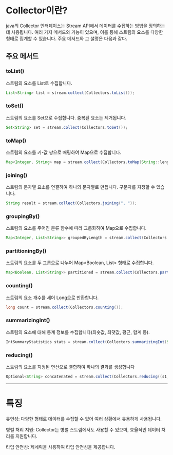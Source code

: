 # Collector이란?

java의 Collector 인터페이스는 Stream API에서 데이터를 수집하는 방법을 정의하는데 사용됩니다. 여러 가지 메서드와 기능이 있으며, 이를 통해 스트림의 요소를 다양한 형태로 집계할 수 있습니다. 주요 메서드와 그 설명은 다음과 같다.

## 주요 메서드

### toList()

스트림의 요소를 List로 수집합니다.

```java
List<String> list = stream.collect(Collectors.toList());
```

### toSet()

스트림의 요소를 Set으로 수집합니다. 중복된 요소는 제거됩니다.

```java
Set<String> set = stream.collect(Collectors.toSet());
```

### toMap()

스트림의 요소를 키-값 쌍으로 매핑하여 Map으로 수집합니다.

```java
Map<Integer, String> map = stream.collect(Collectors.toMap(String::length, Function.identity()));
```

### joining()

스트림의 문자열 요소를 연결하여 하나의 문자열로 만듭니다. 구분자를 지정할 수 있습니다.

```java
String result = stream.collect(Collectors.joining(", "));
```

### groupingBy()

스트림의 요소를 주어진 분류 함수에 따라 그룹화하여 Map으로 수집합니다.

```java
Map<Integer, List<String>> groupedByLength = stream.collect(Collectors.groupingBy(String::length));
```

### partitioningBy()

스트림의 요소를 두 그룹으로 나누어 Map<Boolean, List<T>> 형태로 수집합니다.

```java
Map<Boolean, List<String>> partitioned = stream.collect(Collectors.partitioningBy(s -> s.length() > 5));
```

### counting()

스트림의 요소 개수를 세어 Long으로 반환합니다.

```java
long count = stream.collect(Collectors.counting());
```

### summarizingInt()

스트림의 요소에 대해 통계 정보를 수집합니다(최솟값, 최댓값, 평균, 합계 등).

```java
IntSummaryStatistics stats = stream.collect(Collectors.summarizingInt(String::length));
```

### reducing()

스트림의 요소를 지정된 연산으로 결합하여 하나의 결과를 생성합니다

```java
Optional<String> concatenated = stream.collect(Collectors.reducing((s1, s2) -> s1 + s2));
```

---

# 특징

유연성: 다양한 형태로 데이터를 수집할 수 있어 여러 상황에서 유용하게 사용됩니다.

병렬 처리 지원: Collector는 병렬 스트림에서도 사용할 수 있으며, 효율적인 데이터 처리를 지원합니다.

타입 안전성: 제네릭을 사용하여 타입 안전성을 제공합니다.
